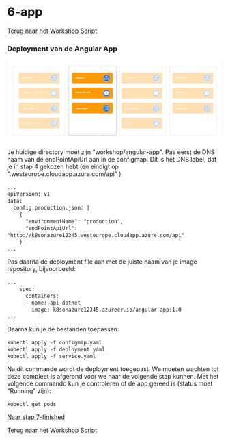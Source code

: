 # 6-app

[Terug naar het Workshop Script](/handson.md)

### Deployment van de Angular App

![](/images/components-app.png)

Je huidige directory moet zijn "workshop/angular-app". Pas eerst de DNS naam van de endPointApiUrl aan in de configmap. Dit is het DNS label, dat je in stap 4 gekozen hebt (en eindigt op ".westeurope.cloudapp.azure.com/api" )

```
...
apiVersion: v1
data:
  config.production.json: |
    {
      "environmentName": "production",
      "endPointApiUrl": "http://k8sonazure12345.westeurope.cloudapp.azure.com/api"
    }
...
```

Pas daarna de deployment file aan met de juiste naam van je image repository, bijvoorbeeld:

```
...
    spec:
      containers:
      - name: api-dotnet
        image: k8sonazure12345.azurecr.io/angular-app:1.0
...
```

Daarna kun je de bestanden toepassen:

```
kubectl apply -f configmap.yaml
kubectl apply -f deployment.yaml
kubectl apply -f service.yaml
```

Na dit commande wordt de deployment toegepast. We moeten wachten tot deze compleet is afgerond voor we naar de volgende stap kunnen. Met het volgende commando kun je controleren of de app gereed is (status moet "Running" zijn):

```
kubectl get pods
```

[Naar stap 7-finished](/workshop/7-finished.md)

[Terug naar het Workshop Script](/handson.md)
